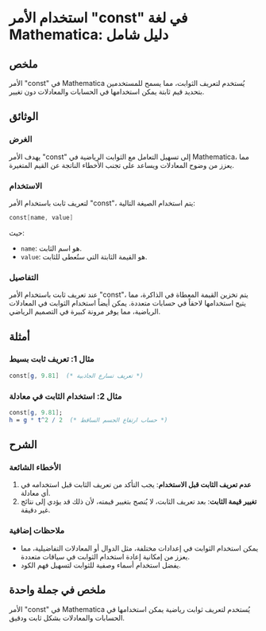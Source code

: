 <!--
Meta Description: # استخدام الأمر "const" في لغة Mathematica: دليل شامل ## ملخص الأمر "const" في Mathematica يُستخدم لتعريف الثوابت، مما يسمح للمستخدمين بتحديد قيم ثابت...
Meta Keywords: const, استخدام, mathematica, الأمر, الثابت
-->

# استخدام الأمر "const" في لغة Mathematica: دليل شامل

## ملخص
الأمر "const" في Mathematica يُستخدم لتعريف الثوابت، مما يسمح للمستخدمين بتحديد قيم ثابتة يمكن استخدامها في الحسابات والمعادلات دون تغيير.

## الوثائق
### الغرض
يهدف الأمر "const" إلى تسهيل التعامل مع الثوابت الرياضية في Mathematica، مما يعزز من وضوح المعادلات ويساعد على تجنب الأخطاء الناتجة عن القيم المتغيرة.

### الاستخدام
لتعريف ثابت باستخدام الأمر "const"، يتم استخدام الصيغة التالية:
```mathematica
const[name, value]
```
حيث:
- `name`: هو اسم الثابت.
- `value`: هو القيمة الثابتة التي ستُعطى للثابت.

### التفاصيل
عند تعريف ثابت باستخدام الأمر "const"، يتم تخزين القيمة المعطاة في الذاكرة، مما يتيح استخدامها لاحقاً في حسابات متعددة. يمكن أيضاً استخدام الثوابت في المعادلات الرياضية، مما يوفر مرونة كبيرة في التصميم الرياضي.

## أمثلة
### مثال 1: تعريف ثابت بسيط
```mathematica
const[g, 9.81]  (* تعريف تسارع الجاذبية *)
```

### مثال 2: استخدام الثابت في معادلة
```mathematica
const[g, 9.81];
h = g * t^2 / 2  (* حساب ارتفاع الجسم الساقط *)
```

## الشرح
### الأخطاء الشائعة
1. **عدم تعريف الثابت قبل الاستخدام**: يجب التأكد من تعريف الثابت قبل استخدامه في أي معادلة.
2. **تغيير قيمة الثابت**: بعد تعريف الثابت، لا يُنصح بتغيير قيمته، لأن ذلك قد يؤدي إلى نتائج غير دقيقة.

### ملاحظات إضافية
- يمكن استخدام الثوابت في إعدادات مختلفة، مثل الدوال أو المعادلات التفاضيلية، مما يعزز من إمكانية إعادة استخدام الثوابت في سياقات متعددة.
- يفضل استخدام أسماء وصفية للثوابت لتسهيل فهم الكود.

## ملخص في جملة واحدة
الأمر "const" في Mathematica يُستخدم لتعريف ثوابت رياضية يمكن استخدامها في الحسابات والمعادلات بشكل ثابت ودقيق.